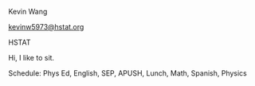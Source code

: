 Kevin Wang

kevinw5973@hstat.org


HSTAT


Hi, I like to sit.


Schedule: Phys Ed, English, SEP, APUSH, Lunch, Math, Spanish, Physics

